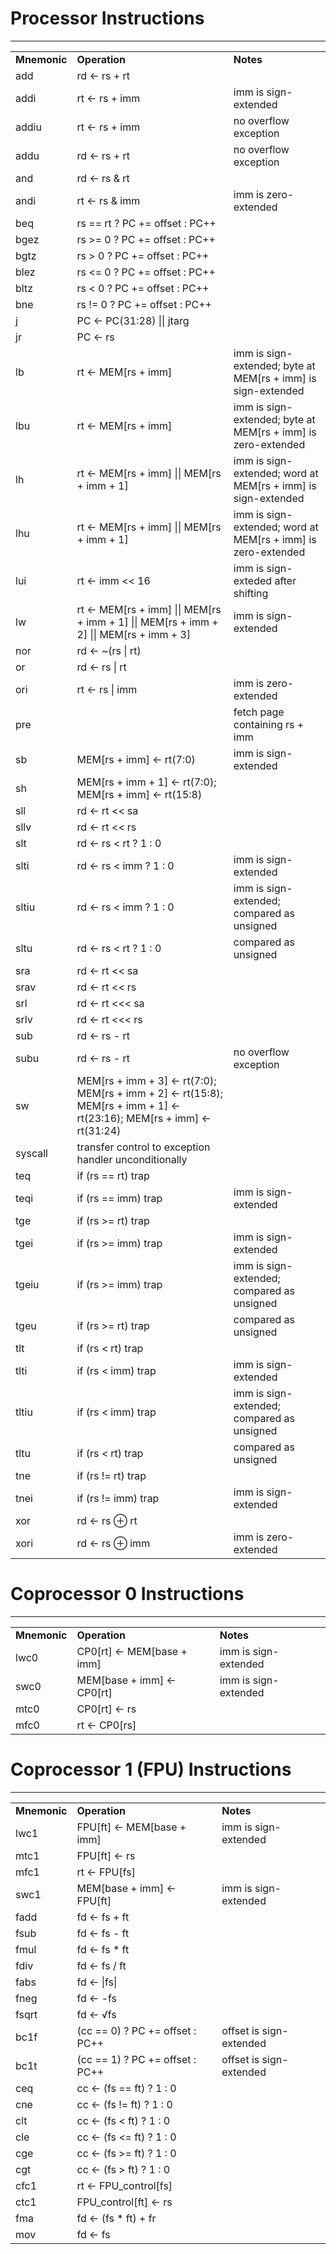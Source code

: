 <h1>Processor Instructions</h1>
<hr/>
<table>
<tr><td><b>Mnemonic</b></td><td><b>Operation</b></td><td><b>Notes</b></td></tr>
<tr><td>add</td><td>rd ← rs + rt</td><td></td></tr>
<tr><td>addi</td><td>rt ← rs + imm</td><td>imm is sign-extended</td></tr>
<tr><td>addiu</td><td>rt ← rs + imm</td><td>no overflow exception</td></tr>
<tr><td>addu</td><td>rd ← rs + rt</td><td>no overflow exception</td></tr>
<tr><td>and</td><td>rd ← rs &amp; rt</td><td></td></tr>
<tr><td>andi</td><td>rt ← rs &amp; imm</td><td>imm is zero-extended</td></tr>
<tr><td>beq</td><td>rs == rt ? PC += offset : PC++</td><td></td></tr>
<tr><td>bgez</td><td>rs >= 0 ? PC += offset : PC++</td><td></td></tr>
<tr><td>bgtz</td><td>rs > 0 ? PC += offset : PC++</td><td></td></tr>
<tr><td>blez</td><td>rs &lt;= 0 ? PC += offset : PC++</td><td></td></tr>
<tr><td>bltz</td><td>rs &lt; 0 ? PC += offset : PC++</td><td></td></tr>
<tr><td>bne</td><td>rs != 0 ? PC += offset : PC++</td><td></td></tr>
<tr><td>j</td><td>PC ← PC(31:28) || jtarg</td><td></td></tr>
<tr><td>jr</td><td>PC ← rs</td><td></td></tr>
<tr><td>lb</td><td>rt ← MEM[rs + imm]</td><td>imm is sign-extended; byte at MEM[rs + imm] is sign-extended</td></tr>
<tr><td>lbu</td><td>rt ← MEM[rs + imm]</td><td>imm is sign-extended; byte at MEM[rs + imm] is zero-extended</td></tr>
<tr><td>lh</td><td>rt ← MEM[rs + imm] || MEM[rs + imm + 1]</td><td>imm is sign-extended; word at MEM[rs + imm] is sign-extended</td></tr>
<tr><td>lhu</td><td>rt ← MEM[rs + imm] || MEM[rs + imm + 1]</td><td>imm is sign-extended; word at MEM[rs + imm] is zero-extended</td></tr>
<tr><td>lui</td><td>rt ← imm &lt;&lt; 16</td><td>imm is sign-exteded after shifting</td></tr>
<tr><td>lw</td><td>rt ← MEM[rs + imm] || MEM[rs + imm + 1] || MEM[rs + imm + 2] || MEM[rs + imm + 3]</td><td>imm is sign-extended</td></tr>
<tr><td>nor</td><td>rd ← ~(rs | rt)</td><td></td></tr>
<tr><td>or</td><td>rd ← rs | rt</td><td></td></tr>
<tr><td>ori</td><td>rt ← rs | imm</td><td>imm is zero-extended</td></tr>
<tr><td>pre</td><td></td><td>fetch page containing rs + imm</td></tr>
<tr><td>sb</td><td>MEM[rs + imm] ← rt(7:0)</td><td>imm is sign-extended</td></tr>
<tr><td>sh</td><td>MEM[rs + imm + 1] ← rt(7:0); MEM[rs + imm] ← rt(15:8)</td><td></td></tr>
<tr><td>sll</td><td>rd ← rt &lt;&lt; sa</td><td></td></tr>
<tr><td>sllv</td><td>rd ← rt &lt;&lt; rs</td><td></td></tr>
<tr><td>slt</td><td>rd ← rs &lt; rt ? 1 : 0</td><td></td></tr>
<tr><td>slti</td><td>rd ← rs &lt; imm ? 1 : 0</td><td>imm is sign-extended</td></tr>
<tr><td>sltiu</td><td>rd ← rs &lt; imm ? 1 : 0</td><td>imm is sign-extended; compared as unsigned</td></tr>
<tr><td>sltu</td><td>rd ← rs &lt; rt ? 1 : 0</td><td>compared as unsigned</td></tr>
<tr><td>sra</td><td>rd ← rt &lt;&lt; sa</td><td></td></tr>
<tr><td>srav</td><td>rd ← rt &lt;&lt; rs</td><td></td></tr>
<tr><td>srl</td><td>rd ← rt &lt;&lt;&lt; sa</td><td></td></tr>
<tr><td>srlv</td><td>rd ← rt &lt;&lt;&lt; rs</td><td></td></tr>
<tr><td>sub</td><td>rd ← rs - rt</td><td></td></tr>
<tr><td>subu</td><td>rd ← rs - rt</td><td>no overflow exception</td></tr>
<tr><td>sw</td><td>MEM[rs + imm + 3] ← rt(7:0); MEM[rs + imm + 2] ← rt(15:8); MEM[rs + imm + 1] ← rt(23:16); MEM[rs + imm] ← rt(31:24)</td><td></td></tr>
<tr><td>syscall</td><td>transfer control to exception handler unconditionally</td><td></td></tr>
<tr><td>teq</td><td>if (rs == rt) trap</td><td></td></tr>
<tr><td>teqi</td><td>if (rs == imm) trap</td><td>imm is sign-extended</td></tr>
<tr><td>tge</td><td>if (rs >= rt) trap</td><td></td></tr>
<tr><td>tgei</td><td>if (rs >= imm) trap</td><td>imm is sign-extended</td></tr>
<tr><td>tgeiu</td><td>if (rs >= imm) trap</td><td>imm is sign-extended; compared as unsigned</td></tr>
<tr><td>tgeu</td><td>if (rs >= rt) trap</td><td>compared as unsigned</td></tr>
<tr><td>tlt</td><td>if (rs &lt; rt) trap</td><td></td></tr>
<tr><td>tlti</td><td>if (rs &lt; imm) trap</td><td>imm is sign-extended</td></tr>
<tr><td>tltiu</td><td>if (rs &lt; imm) trap</td><td>imm is sign-extended; compared as unsigned</td></tr>
<tr><td>tltu</td><td>if (rs &lt; rt) trap</td><td>compared as unsigned</td></tr>
<tr><td>tne</td><td>if (rs != rt) trap</td><td></td></tr>
<tr><td>tnei</td><td>if (rs != imm) trap</td><td>imm is sign-extended</td></tr>
<tr><td>xor</td><td>rd ← rs ⊕ rt</td><td></td></tr>
<tr><td>xori</td><td>rd ← rs ⊕ imm</td><td>imm is zero-extended</td></tr>
</table>

<h1>Coprocessor 0 Instructions</h1>
<hr/>
<table>
<tr><td><b>Mnemonic</b></td><td><b>Operation</b></td><td><b>Notes</b></td></tr>
<tr><td>lwc0</td><td>CP0[rt] ← MEM[base + imm]</td><td>imm is sign-extended</td></tr>
<tr><td>swc0</td><td>MEM[base + imm] ← CP0[rt]</td><td>imm is sign-extended</td></tr>
<tr><td>mtc0</td><td>CP0[rt] ← rs</td><td></td></tr>
<tr><td>mfc0</td><td>rt ← CP0[rs]</td><td></td></tr>
</table>

<h1>Coprocessor 1 (FPU) Instructions</h1>
<hr/>
<table>
<tr><td><b>Mnemonic</b></td><td><b>Operation</b></td><td><b>Notes</b></td></tr>
<tr><td>lwc1</td><td>FPU[ft] ← MEM[base + imm]</td><td>imm is sign-extended</td></tr>
<tr><td>mtc1</td><td>FPU[ft] ← rs</td><td></td></tr>
<tr><td>mfc1</td><td>rt ← FPU[fs]</td><td></td></tr>
<tr><td>swc1</td><td>MEM[base + imm] ← FPU[ft]</td><td>imm is sign-extended</td></tr>
<tr><td>fadd</td><td>fd ← fs + ft</td><td></td></tr>
<tr><td>fsub</td><td>fd ← fs - ft</td><td></td></tr>
<tr><td>fmul</td><td>fd ← fs * ft</td><td></td></tr>
<tr><td>fdiv</td><td>fd ← fs / ft</td><td></td></tr>
<tr><td>fabs</td><td>fd ← |fs|</td><td></td></tr>
<tr><td>fneg</td><td>fd ← -fs</td><td></td></tr>
<tr><td>fsqrt</td><td>fd ← √fs</td></tr>
<tr><td>bc1f</td><td>(cc == 0) ? PC += offset : PC++</td><td>offset is sign-extended</td></tr>
<tr><td>bc1t</td><td>(cc == 1) ? PC += offset : PC++</td><td>offset is sign-extended</td></tr>
<tr><td>ceq</td><td>cc ← (fs == ft) ? 1 : 0</td><td></td></tr>
<tr><td>cne</td><td>cc ← (fs != ft) ? 1 : 0</td><td></td></tr>
<tr><td>clt</td><td>cc ← (fs &lt; ft) ? 1 : 0</td><td></td></tr>
<tr><td>cle</td><td>cc ← (fs &lt;= ft) ? 1 : 0</td><td></td></tr>
<tr><td>cge</td><td>cc ← (fs &gt;= ft) ? 1 : 0</td><td></td></tr>
<tr><td>cgt</td><td>cc ← (fs &gt; ft) ? 1 : 0</td><td></td></tr>
<tr><td>cfc1</td><td>rt ← FPU_control[fs]</td><td></td></tr>
<tr><td>ctc1</td><td>FPU_control[ft] ← rs</td><td></td></tr>
<tr><td>fma</td><td>fd ← (fs * ft) + fr</td><td></td></tr>
<tr><td>mov</td><td>fd ← fs</td><td></td></tr>
</table>
